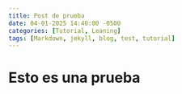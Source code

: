 ```yaml
---
title: Post de prueba
date: 04-01-2025 14:40:00 -0500
categories: [Tutorial, Leaning]
tags: [Markdown, jekyll, blog, test, tutorial]
---
```


# Esto es una prueba
